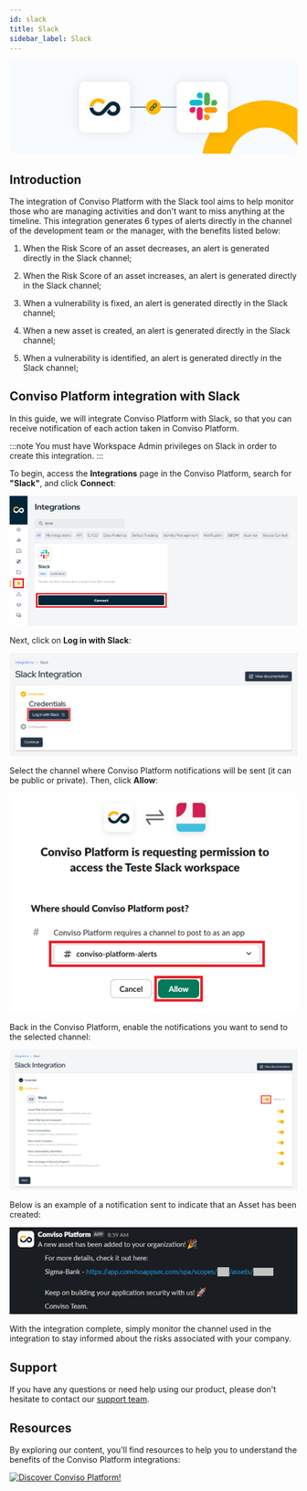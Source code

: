 ```yaml
---
id: slack
title: Slack
sidebar_label: Slack
---
```


<div style={{textAlign: 'center'}}>

![img](../../static/img/slack.png)

</div>

## Introduction

The integration of Conviso Platform with the Slack tool aims to help monitor those who are managing activities and don't want to miss anything at the timeline. This integration generates 6 types of alerts directly in the channel of the development team or the manager, with the benefits listed below:

1. When the Risk Score of an asset decreases, an alert is generated directly in the Slack channel;

2. When the Risk Score of an asset increases, an alert is generated directly in the Slack channel;

3. When a vulnerability is fixed, an alert is generated directly in the Slack channel;

4. When a new asset is created, an alert is generated directly in the Slack channel;

5. When a vulnerability is identified, an alert is generated directly in the Slack channel;

## Conviso Platform integration with Slack

In this guide, we will integrate Conviso Platform with Slack, so that you can receive notification of each action taken in Conviso Platform. 

:::note
You must have Workspace Admin privileges on Slack in order to create this integration.
:::

To begin, access the **Integrations** page in the Conviso Platform, search for **"Slack"**, and click **Connect**:

<div style={{textAlign: 'center'}}>

![img](../../static/img/slack/slack-img1.png)

</div>

Next, click on **Log in with Slack**:

<div style={{textAlign: 'center'}}>

![img](../../static/img/slack/slack-img2.png)

</div>

Select the channel where Conviso Platform notifications will be sent (it can be public or private). Then, click **Allow**:

<div style={{textAlign: 'center'}}>

![img](../../static/img/slack/slack-img3.png)

</div>

Back in the Conviso Platform, enable the notifications you want to send to the selected channel:

<div style={{textAlign: 'center'}}>

![img](../../static/img/slack/slack-img4.png)

</div>

Below is an example of a notification sent to indicate that an Asset has been created:

<div style={{textAlign: 'center'}}>

![img](../../static/img/slack/slack-img5.png)

</div>

With the integration complete, simply monitor the channel used in the integration to stay informed about the risks associated with your company.

## Support
If you have any questions or need help using our product, please don't hesitate to contact our [support team](mailto:support@convisoappsec.com).

## Resources
By exploring our content, you'll find resources to help you to understand the benefits of the Conviso Platform integrations:

[![Discover Conviso Platform!](https://no-cache.hubspot.com/cta/default/5613826/interactive-125788977029.png)](https://cta-service-cms2.hubspot.com/web-interactives/public/v1/track/redirect?encryptedPayload=AVxigLKtcWzoFbzpyImNNQsXC9S54LjJuklwM39zNd7hvSoR%2FVTX%2FXjNdqdcIIDaZwGiNwYii5hXwRR06puch8xINMyL3EXxTMuSG8Le9if9juV3u%2F%2BX%2FCKsCZN1tLpW39gGnNpiLedq%2BrrfmYxgh8G%2BTcRBEWaKasQ%3D&webInteractiveContentId=125788977029&portalId=5613826)